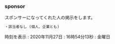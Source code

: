 ### sponsor

スポンサーになってくれた人の掲示をします。

```markdown
・該当者なし (個人、企業とも)
```

時刻を表示 : 2020年11月27日 : 16時54分13秒 : 金曜日
